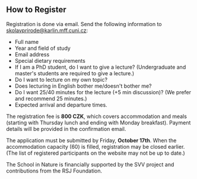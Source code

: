 
## How to Register

Registration is done via email. Send the following information to [skolavprirode@karlin.mff.cuni.cz](mailto:skolavprirode@karlin.mff.cuni.cz):

- Full name
- Year and field of study
- Email address
- Special dietary requirements
- If I am a PhD student, do I want to give a lecture? (Undergraduate and master's students are required to give a lecture.)
- Do I want to lecture on my own topic?
- Does lecturing in English bother me/doesn't bother me?
- Do I want 25/40 minutes for the lecture (+5 min discussion)? (We prefer and recommend 25 minutes.)
- Expected arrival and departure times.

The registration fee is <b>800 CZK</b>, which covers accommodation and meals (starting with Thursday lunch and ending with Monday breakfast). Payment details will be provided in the confirmation email.

The application must be submitted by Friday, <b>October&nbsp;17th</b>. When the accommodation capacity (60) is filled, registration may be closed earlier. (The list of registered participants on the website may not be up to date.)

The School in Nature is financially supported by the SVV project and contributions from the RSJ Foundation.
